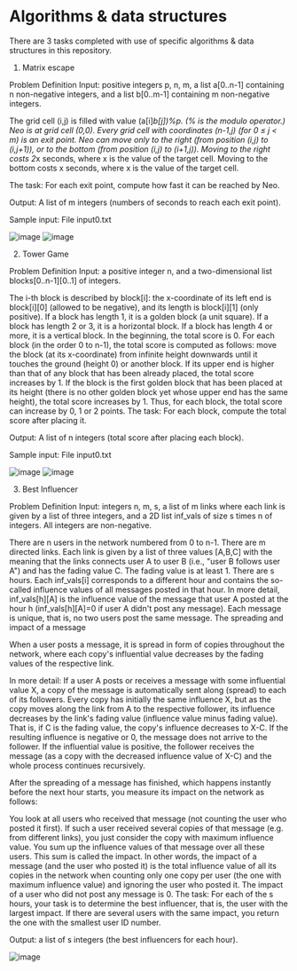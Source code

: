 # Algorithms & data structures

There are 3 tasks completed with use of specific algorithms & data structures in this repository.

1. Matrix escape 

Problem Definition
Input: positive integers p, n, m, a list a[0..n-1] containing n non-negative integers, and a list b[0..m-1] containing m non-negative integers.

The grid cell (i,j) is filled with value (a[i]*b[j])%p. (% is the modulo operator.)
Neo is at grid cell (0,0).
Every grid cell with coordinates (n-1,j) (for 0 ≤ j < m) is an exit point.
Neo can move only to the right (from position (i,j) to (i,j+1)), or to the bottom (from position (i,j) to (i+1,j)).
Moving to the right costs 2*x seconds, where x is the value of the target cell.
Moving to the bottom costs x seconds, where x is the value of the target cell.

The task: For each exit point, compute how fast it can be reached by Neo.

Output: A list of m integers (numbers of seconds to reach each exit point).

Sample input: File input0.txt

![image](https://user-images.githubusercontent.com/100381554/177749520-fc93cce6-8691-4aa2-aa26-917fc3c7423c.png)
![image](https://user-images.githubusercontent.com/100381554/177750251-13078f39-193e-4adf-bef7-151768b4f9b4.png)


2. Tower Game

Problem Definition
Input: a positive integer n, and a two-dimensional list blocks[0..n-1][0..1] of integers.

The i-th block is described by block[i]: the x-coordinate of its left end is block[i][0] (allowed to be negative), and its length is block[i][1] (only positive).
If a block has length 1, it is a golden block (a unit square).
If a block has length 2 or 3, it is a horizontal block.
If a block has length 4 or more, it is a vertical block.
In the beginning, the total score is 0.
For each block (in the order 0 to n-1), the total score is computed as follows: move the block (at its x-coordinate) from infinite height downwards until it touches the ground (height 0) or another block.
If its upper end is higher than that of any block that has been already placed, the total score increases by 1.
If the block is the first golden block that has been placed at its height (there is no other golden block yet whose upper end has the same height), the total score increases by 1.
Thus, for each block, the total score can increase by 0, 1 or 2 points.
The task: For each block, compute the total score after placing it.

Output: A list of n integers (total score after placing each block).

Sample input: File input0.txt

![image](https://user-images.githubusercontent.com/100381554/197005963-69e002de-9a1e-40cc-a1ed-3d228cd40511.png)
![image](https://user-images.githubusercontent.com/100381554/197006114-c4ba7aaf-e30a-46bd-bcf8-64637614ef0a.png)

3. Best Influencer

Problem Definition
Input: integers n, m, s, a list of m links where each link is given by a list of three integers, and a 2D list inf_vals of size s times n of integers. All integers are non-negative.

There are n users in the network numbered from 0 to n-1.
There are m directed links. Each link is given by a list of three values [A,B,C] with the meaning that the links connects user A to user B (i.e., "user B follows user A") and has the fading value C. The fading value is at least 1.
There are s hours. Each inf_vals[i] corresponds to a different hour and contains the so-called influence values of all messages posted in that hour. In more detail, inf_vals[h][A] is the influence value of the message that user A posted at the hour h (inf_vals[h][A]=0 if user A didn't post any message).
Each message is unique, that is, no two users post the same message.
The spreading and impact of a message

When a user posts a message, it is spread in form of copies throughout the network, where each copy's influential value decreases by the fading values of the respective link.

In more detail: If a user A posts or receives a message with some influential value X, a copy of the message is automatically sent along (spread) to each of its followers. Every copy has initially the same influence X, but as the copy moves along the link from A to the respective follower, its influence decreases by the link's fading value (influence value minus fading value). That is, if C is the fading value, the copy's influence decreases to X-C. If the resulting influence is negative or 0, the message does not arrive to the follower. If the influential value is positive, the follower receives the message (as a copy with the decreased influence value of X-C) and the whole process continues recursively.

After the spreading of a message has finished, which happens instantly before the next hour starts, you measure its impact on the network as follows:

You look at all users who received that message (not counting the user who posted it first).
If such a user received several copies of that message (e.g. from different links), you just consider the copy with maximum influence value.
You sum up the influence values of that message over all these users. This sum is called the impact. In other words, the impact of a message (and the user who posted it) is the total influence value of all its copies in the network when counting only one copy per user (the one with maximum influence value) and ignoring the user who posted it.
The impact of a user who did not post any message is 0.
The task: For each of the s hours, your task is to determine the best influencer, that is, the user with the largest impact. If there are several users with the same impact, you return the one with the smallest user ID number.

Output: a list of s integers (the best influencers for each hour).

![image](https://user-images.githubusercontent.com/100381554/197006444-dc6fdc00-253f-4b07-a673-cbcec6e202d7.png)



